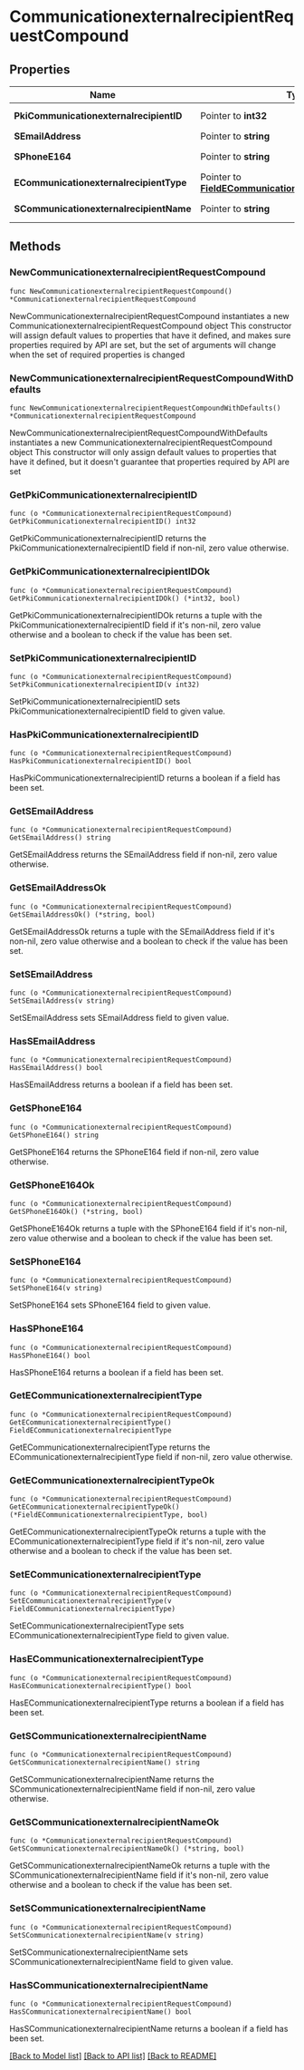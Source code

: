 # CommunicationexternalrecipientRequestCompound

## Properties

Name | Type | Description | Notes
------------ | ------------- | ------------- | -------------
**PkiCommunicationexternalrecipientID** | Pointer to **int32** | The unique ID of the Communicationexternalrecipient | [optional] 
**SEmailAddress** | Pointer to **string** | The email address. | [optional] 
**SPhoneE164** | Pointer to **string** | A phone number in E.164 Format | [optional] 
**ECommunicationexternalrecipientType** | Pointer to [**FieldECommunicationexternalrecipientType**](FieldECommunicationexternalrecipientType.md) |  | [optional] 
**SCommunicationexternalrecipientName** | Pointer to **string** | The name of the Communicationexternalrecipient | [optional] 

## Methods

### NewCommunicationexternalrecipientRequestCompound

`func NewCommunicationexternalrecipientRequestCompound() *CommunicationexternalrecipientRequestCompound`

NewCommunicationexternalrecipientRequestCompound instantiates a new CommunicationexternalrecipientRequestCompound object
This constructor will assign default values to properties that have it defined,
and makes sure properties required by API are set, but the set of arguments
will change when the set of required properties is changed

### NewCommunicationexternalrecipientRequestCompoundWithDefaults

`func NewCommunicationexternalrecipientRequestCompoundWithDefaults() *CommunicationexternalrecipientRequestCompound`

NewCommunicationexternalrecipientRequestCompoundWithDefaults instantiates a new CommunicationexternalrecipientRequestCompound object
This constructor will only assign default values to properties that have it defined,
but it doesn't guarantee that properties required by API are set

### GetPkiCommunicationexternalrecipientID

`func (o *CommunicationexternalrecipientRequestCompound) GetPkiCommunicationexternalrecipientID() int32`

GetPkiCommunicationexternalrecipientID returns the PkiCommunicationexternalrecipientID field if non-nil, zero value otherwise.

### GetPkiCommunicationexternalrecipientIDOk

`func (o *CommunicationexternalrecipientRequestCompound) GetPkiCommunicationexternalrecipientIDOk() (*int32, bool)`

GetPkiCommunicationexternalrecipientIDOk returns a tuple with the PkiCommunicationexternalrecipientID field if it's non-nil, zero value otherwise
and a boolean to check if the value has been set.

### SetPkiCommunicationexternalrecipientID

`func (o *CommunicationexternalrecipientRequestCompound) SetPkiCommunicationexternalrecipientID(v int32)`

SetPkiCommunicationexternalrecipientID sets PkiCommunicationexternalrecipientID field to given value.

### HasPkiCommunicationexternalrecipientID

`func (o *CommunicationexternalrecipientRequestCompound) HasPkiCommunicationexternalrecipientID() bool`

HasPkiCommunicationexternalrecipientID returns a boolean if a field has been set.

### GetSEmailAddress

`func (o *CommunicationexternalrecipientRequestCompound) GetSEmailAddress() string`

GetSEmailAddress returns the SEmailAddress field if non-nil, zero value otherwise.

### GetSEmailAddressOk

`func (o *CommunicationexternalrecipientRequestCompound) GetSEmailAddressOk() (*string, bool)`

GetSEmailAddressOk returns a tuple with the SEmailAddress field if it's non-nil, zero value otherwise
and a boolean to check if the value has been set.

### SetSEmailAddress

`func (o *CommunicationexternalrecipientRequestCompound) SetSEmailAddress(v string)`

SetSEmailAddress sets SEmailAddress field to given value.

### HasSEmailAddress

`func (o *CommunicationexternalrecipientRequestCompound) HasSEmailAddress() bool`

HasSEmailAddress returns a boolean if a field has been set.

### GetSPhoneE164

`func (o *CommunicationexternalrecipientRequestCompound) GetSPhoneE164() string`

GetSPhoneE164 returns the SPhoneE164 field if non-nil, zero value otherwise.

### GetSPhoneE164Ok

`func (o *CommunicationexternalrecipientRequestCompound) GetSPhoneE164Ok() (*string, bool)`

GetSPhoneE164Ok returns a tuple with the SPhoneE164 field if it's non-nil, zero value otherwise
and a boolean to check if the value has been set.

### SetSPhoneE164

`func (o *CommunicationexternalrecipientRequestCompound) SetSPhoneE164(v string)`

SetSPhoneE164 sets SPhoneE164 field to given value.

### HasSPhoneE164

`func (o *CommunicationexternalrecipientRequestCompound) HasSPhoneE164() bool`

HasSPhoneE164 returns a boolean if a field has been set.

### GetECommunicationexternalrecipientType

`func (o *CommunicationexternalrecipientRequestCompound) GetECommunicationexternalrecipientType() FieldECommunicationexternalrecipientType`

GetECommunicationexternalrecipientType returns the ECommunicationexternalrecipientType field if non-nil, zero value otherwise.

### GetECommunicationexternalrecipientTypeOk

`func (o *CommunicationexternalrecipientRequestCompound) GetECommunicationexternalrecipientTypeOk() (*FieldECommunicationexternalrecipientType, bool)`

GetECommunicationexternalrecipientTypeOk returns a tuple with the ECommunicationexternalrecipientType field if it's non-nil, zero value otherwise
and a boolean to check if the value has been set.

### SetECommunicationexternalrecipientType

`func (o *CommunicationexternalrecipientRequestCompound) SetECommunicationexternalrecipientType(v FieldECommunicationexternalrecipientType)`

SetECommunicationexternalrecipientType sets ECommunicationexternalrecipientType field to given value.

### HasECommunicationexternalrecipientType

`func (o *CommunicationexternalrecipientRequestCompound) HasECommunicationexternalrecipientType() bool`

HasECommunicationexternalrecipientType returns a boolean if a field has been set.

### GetSCommunicationexternalrecipientName

`func (o *CommunicationexternalrecipientRequestCompound) GetSCommunicationexternalrecipientName() string`

GetSCommunicationexternalrecipientName returns the SCommunicationexternalrecipientName field if non-nil, zero value otherwise.

### GetSCommunicationexternalrecipientNameOk

`func (o *CommunicationexternalrecipientRequestCompound) GetSCommunicationexternalrecipientNameOk() (*string, bool)`

GetSCommunicationexternalrecipientNameOk returns a tuple with the SCommunicationexternalrecipientName field if it's non-nil, zero value otherwise
and a boolean to check if the value has been set.

### SetSCommunicationexternalrecipientName

`func (o *CommunicationexternalrecipientRequestCompound) SetSCommunicationexternalrecipientName(v string)`

SetSCommunicationexternalrecipientName sets SCommunicationexternalrecipientName field to given value.

### HasSCommunicationexternalrecipientName

`func (o *CommunicationexternalrecipientRequestCompound) HasSCommunicationexternalrecipientName() bool`

HasSCommunicationexternalrecipientName returns a boolean if a field has been set.


[[Back to Model list]](../README.md#documentation-for-models) [[Back to API list]](../README.md#documentation-for-api-endpoints) [[Back to README]](../README.md)



